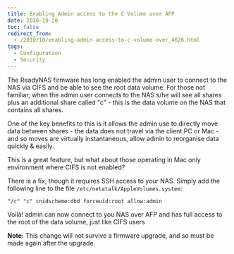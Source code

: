 ```yaml
---
title: Enabling Admin access to the C Volume over AFP
date: 2010-10-20
toc: false
redirect_from:
  - /2010/10/enabling-admin-access-to-c-volume-over_4626.html
tags:
  - Configuration
  - Security
---
```


The ReadyNAS firmware has long enabled the admin user to connect to the NAS via CIFS and be able to see the root data volume. For those not familiar, when the admin user connects to the NAS s/he will see all shares plus an additional share called "c" - this is the data volume on the NAS that contains all shares.

One of the key benefits to this is it allows the admin use to directly move data between shares - the data does not travel via the client PC or Mac - and so moves are virtually instantaneous, allow admin to reorganise data quickly & easily.

This is a great feature, but what about those operating in Mac only environment where CIFS is not enabled?

There is a fix, though it requires SSH access to your NAS. Simply add the following line to the file `/etc/netatalk/AppleVolumes.system`:

```shell
"/c" "c" cnidscheme:dbd forceuid:root allow:admin
```

Voilà! admin can now connect to you NAS over AFP and has full access to the root of the data volume, just like CIFS users

**Note:** This change will not survive a firmware upgrade, and so must be made again after the upgrade.
